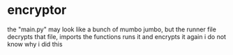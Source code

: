 # encryptor
the "main.py" may look like a bunch of mumbo jumbo, but the runner file decrypts that file, imports the functions runs it and encrypts it again
i do not know why i did this
